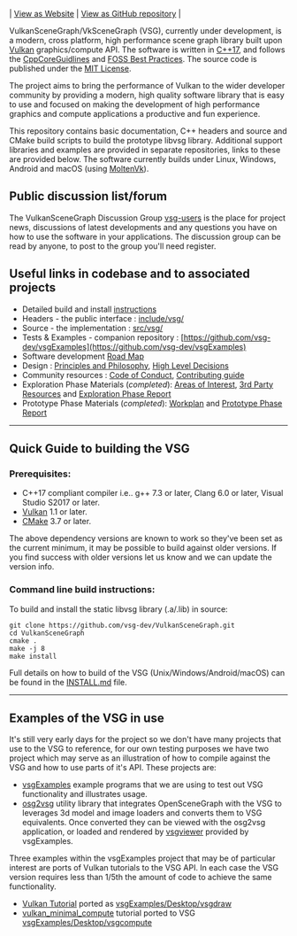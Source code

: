 | [View as Website](https://vsg-dev.github.io/VulkanSceneGraph/) |  [View as GitHub repository](https://github.com/vsg-dev/VulkanSceneGraph) |


VulkanSceneGraph/VkSceneGraph (VSG), currently under development, is a modern, cross platform, high performance scene graph library built upon [Vulkan](https://www.khronos.org/vulkan/) graphics/compute API. The software is written in [C++17](https://en.wikipedia.org/wiki/C%2B%2B17), and follows the [CppCoreGuidlines](https://isocpp.github.io/CppCoreGuidelines/CppCoreGuidelines) and [FOSS Best Practices](https://github.com/coreinfrastructure/best-practices-badge/blob/master/doc/criteria.md).  The source code is published under the [MIT License](LICENSE.md).

The project aims to bring the performance of Vulkan to the wider developer community by providing a modern, high quality software library that is easy to use and focused on making the development of high performance graphics and compute applications a productive and fun experience.

This repository contains basic documentation, C++ headers and source and CMake build scripts to build the prototype libvsg library.  Additional support libraries and examples are provided in separate repositories, links to these are provided below.  The software currently builds under Linux, Windows, Android and macOS (using [MoltenVk](https://github.com/KhronosGroup/MoltenVK)).

## Public discussion list/forum
The VulkanSceneGraph Discussion Group [vsg-users](https://groups.google.com/forum/#!forum/vsg-users) is the place for project news, discussions of latest developments and any questions you have on how to use the software in your applications. The discussion group can be read by anyone, to post to the group you'll need register.

## Useful links in codebase and to associated projects
* Detailed build and install [instructions](INSTALL.md)
* Headers - the public interface : [include/vsg/](include/vsg)
* Source - the implementation : [src/vsg/](src/vsg)
* Tests & Examples - companion repository : [https://github.com/vsg-dev/vsgExamples](https://github.com/vsg-dev/vsgExamples)
* Software development [Road Map](ROADMAP.md)
* Design : [Principles and Philosophy](docs/Design/DesignPrinciplesAndPhilosophy.md),  [High Level Decisions](docs/Design/HighLevelDesignDecisions.md)
* Community resources :  [Code of Conduct](docs/CODE_OF_CONDUCT.md), [Contributing guide](docs/CONTRIBUTING.md)
* Exploration Phase Materials (*completed*): [Areas of Interest](docs/ExplorationPhase/AreasOfInterest.md), [3rd Party Resources](docs/ExplorationPhase/3rdPartyResources.md) and [Exploration Phase Report](docs/ExplorationPhase/VulkanSceneGraphExplorationPhaseReport.md)
* Prototype Phase Materials (*completed*): [Workplan](docs/PrototypePhase/Workplan.md) and [Prototype Phase Report](docs/PrototypePhase/PrototypePhaseReport.md)

---

## Quick Guide to building the VSG

### Prerequisites:
* C++17 compliant compiler i.e.. g++ 7.3 or later, Clang 6.0 or later, Visual Studio S2017 or later.
* [Vulkan](https://vulkan.lunarg.com/) 1.1 or later.
* [CMake](https://www.cmake.org) 3.7 or later.

The above dependency versions are known to work so they've been set as the current minimum, it may be possible to build against older versions.  If you find success with older versions let us know and we can update the version info.

### Command line build instructions:
To build and install the static libvsg library (.a/.lib) in source:

    git clone https://github.com/vsg-dev/VulkanSceneGraph.git
    cd VulkanSceneGraph
    cmake .
    make -j 8
    make install

Full details on how to build of the VSG (Unix/Windows/Android/macOS) can be found in the [INSTALL.md](INSTALL.md) file.

---

## Examples of the VSG in use

It's still very early days for the project so we don't have many projects that use to the VSG to reference, for our own testing purposes we have two project which may serve as an illustration of how to compile against the VSG and how to use parts of it's API.  These projects are:

* [vsgExamples](https://github.com/vsg-dev/vsgExamples) example programs that we are using to test out VSG functionality and illustrates usage.
* [osg2vsg](https://github.com/vsg-dev/osg2vsg) utility library that integrates OpenSceneGraph with the VSG to leverages 3d model and image loaders and converts them to VSG equivalents.  Once converted they can be viewed with the osg2vsg application, or loaded and rendered by [vsgviewer](https://github.com/vsg-dev/vsgExamples/tree/master/Desktop/vsgviewer) provided by vsgExamples.

Three examples within the vsgExamples project that may be of particular interest are ports of Vulkan tutorials to the VSG API.  In each case the VSG version requires less than 1/5th the amount of code to achieve the same functionality.

* [Vulkan Tutorial](https://vulkan-tutorial.com/) ported as [vsgExamples/Desktop/vsgdraw](https://github.com/vsg-dev/vsgExamples/blob/master/Desktop/vsgdraw/)
* [vulkan_minimal_compute](https://github.com/Erkaman/vulkan_minimal_compute) tutorial ported to VSG [vsgExamples/Desktop/vsgcompute](https://github.com/vsg-dev/vsgExamples/blob/master/Desktop/vsgcompute/)

